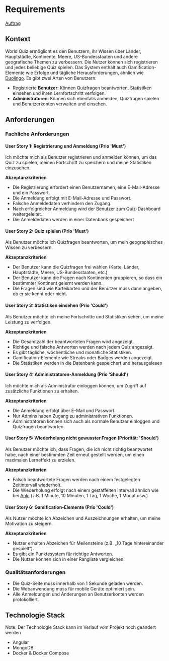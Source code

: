 # Requirements

[Auftrag](https://github.com/web-programming-lab/web-programming-lab-projekt)

## Kontext

World Quiz ermöglicht es den Benutzern, ihr Wissen über Länder, Hauptstädte, Kontinente, Meere, US-Bundesstaaten und andere geografische Themen zu verbessern. Die Nutzer können sich registrieren und jedes beliebige Quiz spielen. Das System enthält auch Gamification-Elemente wie Erfolge und tägliche Herausforderungen, ähnlich wie [Duolingo](https://www.duolingo.com).
Es gibt zwei Arten von Benutzern:

- Registrierte **Benutzer**: Können Quizfragen beantworten, Statistiken einsehen und ihren Lernfortschritt verfolgen.
- **Administratoren**: Können sich ebenfalls anmelden, Quizfragen spielen und Benutzerkonten verwalten und einsehen.

## Anforderungen

### Fachliche Anforderungen

#### User Story 1: Registrierung und Anmeldung (Prio 'Must')

Ich möchte mich als Benutzer registrieren und anmelden können, um das Quiz zu spielen, meinen Fortschritt zu speichern und meine Statistiken einzusehen.

**Akzeptanzkriterien**

- Die Registrierung erfordert einen Benutzernamen, eine E-Mail-Adresse und ein Passwort.
- Die Anmeldung erfolgt mit E-Mail-Adresse und Passwort.
- Falsche Anmeldedaten verhindern den Zugang.
- Nach erfolgreicher Anmeldung wird der Benutzer zum Quiz-Dashboard weitergeleitet.
- Die Anmeldedaten werden in einer Datenbank gespeichert

#### User Story 2: Quiz spielen (Prio 'Must')

Als Benutzer möchte ich Quizfragen beantworten, um mein geographisches Wissen zu verbessern.

**Akzeptanzkriterien**

- Der Benutzer kann die Quizfragen frei wählen (Karte, Länder, Hauptstädte, Meere, US-Bundesstaaten, etc.)
- Der Benutzer kann die Fragen nach Kontinenten gruppieren, so dass ein bestimmter Kontinent gelernt werden kann.
- Die Fragen sind wie Karteikarten und der Benutzer muss dann angeben, ob er sie kennt oder nicht.

#### User Story 3: Statistiken einsehen (Prio 'Could')

Als Benutzer möchte ich meine Fortschritte und Statistiken sehen, um meine Leistung zu verfolgen.

**Akzeptanzkriterien**

- Die Gesamtzahl der beantworteten Fragen wird angezeigt.
- Richtige und falsche Antworten werden nach jedem Quiz angezeigt.
- Es gibt tägliche, wöchentliche und monatliche Statistiken.
- Gamification-Elemente wie Streaks oder Badges werden angezeigt.
- Die Statistiken werden in die Datenbank gespeichert und herausgelesen

#### User Story 4: Administratoren-Anmeldung (Prio 'Should')

Ich möchte mich als Administrator einloggen können, um Zugriff auf zusätzliche Funktionen zu erhalten.

**Akzeptanzkriterien**

- Die Anmeldung erfolgt über E-Mail und Passwort.
- Nur Admins haben Zugang zu administrativen Funktionen.
- Administratoren können sich auch als normale Benutzer einloggen und Quizfragen beantworten.

#### User Story 5: Wiederholung nicht gewusster Fragen (Priorität: 'Should')

Als Benutzer möchte ich, dass Fragen, die ich nicht richtig beantwortet habe, nach einer bestimmten Zeit erneut gestellt werden, um einen maximalen Lerneffekt zu erzielen.

**Akzeptanzkriterien**

- Falsch beantwortete Fragen werden nach einem festgelegten Zeitintervall wiederholt.
- Die Wiederholung erfolgt nach einem gestaffelten Intervall ähnlich wie bei [Anki](https://apps.ankiweb.net) (z.B. 1 Minute, 10 Minuten, 1 Tag, 1 Woche, 1 Monat usw.)

#### User Story 6: Gamification-Elemente (Prio 'Could')

Als Nutzer möchte ich Abzeichen und Auszeichnungen erhalten, um meine Motivation zu steigern.

**Akzeptanzkriterien**

- Nutzer erhalten Abzeichen für Meilensteine (z.B. „10 Tage hintereinander gespielt“).
- Es gibt ein Punktesystem für richtige Antworten.
- Die Nutzer können sich in einer Rangliste vergleichen.

### Qualitätsanforderungen

- Die Quiz-Seite muss innerhalb von 1 Sekunde geladen werden.
- Die Webanwendung muss für mobile Geräte optimiert sein.
- Alle Anmeldungen und Änderungen an Benutzerkonten werden protokolliert.

## Technologie Stack

Note: Der Technologie Stack kann im Verlauf vom Projekt noch geändert werden

- Angular
- MongoDB
- Docker & Docker Compose
